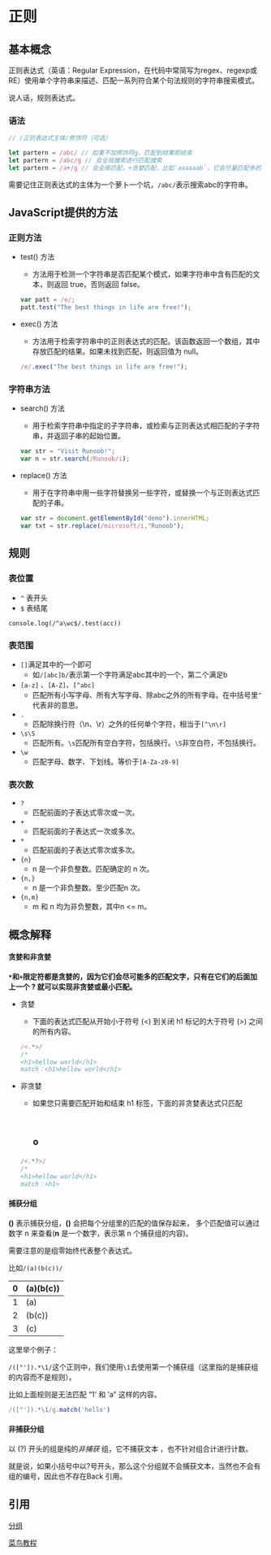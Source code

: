 # 正则

## 基本概念

正则表达式（英语：Regular Expression，在代码中常简写为regex、regexp或RE）使用单个字符串来描述、匹配一系列符合某个句法规则的字符串搜索模式。

说人话，规则表达式。



### 语法

```javascript
// /正则表达式主体/修饰符（可选）

let partern = /abc/ // 如果不加修饰符g，匹配到结果即结束
let partern = /abc/g // 会全局搜索进行匹配搜索
let partern = /a+/g // 会全局匹配，+贪婪匹配，比如`aaaaaab`，它会尽量匹配多的
```

需要记住正则表达式的主体为一个萝卜一个坑，`/abc/`表示搜索abc的字符串。



## JavaScript提供的方法

### 正则方法

- test() 方法

  - 方法用于检测一个字符串是否匹配某个模式，如果字符串中含有匹配的文本，则返回 true，否则返回 false。

  ```javascript
  var patt = /e/;
  patt.test("The best things in life are free!");
  ```

  

- exec() 方法

  - 方法用于检索字符串中的正则表达式的匹配。该函数返回一个数组，其中存放匹配的结果。如果未找到匹配，则返回值为 null。

  ```javascript
  /e/.exec("The best things in life are free!");
  ```



### 字符串方法

- search() 方法

  - 用于检索字符串中指定的子字符串，或检索与正则表达式相匹配的子字符串，并返回子串的起始位置。

  ```javascript
  var str = "Visit Runoob!"; 
  var n = str.search(/Runoob/i);
  ```

  

- replace() 方法

  - 用于在字符串中用一些字符替换另一些字符，或替换一个与正则表达式匹配的子串。

  ```javascript
  var str = document.getElementById("demo").innerHTML; 
  var txt = str.replace(/microsoft/i,"Runoob");
  ```

  

## 规则

### 表位置

- `^` 表开头
- `$` 表结尾

```
console.log(/^a\wc$/.test(acc))
```

### 表范围

- `[]`满足其中的一个即可
  - 如`/[abc]b/`表示第一个字符满足abc其中的一个，第二个满足b
- `[a-z]` 、`[A-Z]`、`[^abc]`
  - 匹配所有小写字母、所有大写字母、除abc之外的所有字母。在中括号里`^`代表非的意思。
- `.`
  - 匹配除换行符（\n、\r）之外的任何单个字符，相当于`[^\n\r]`
- `\s\S`
  - 匹配所有。`\s`匹配所有空白字符，包括换行。`\S`非空白符，不包括换行。
- `\w`
  - 匹配字母、数字、下划线。等价于`[A-Za-z0-9]`

### 表次数

- `?`
  - 匹配前面的子表达式零次或一次。
- `+`
  - 匹配前面的子表达式一次或多次。
- `*`
  - 匹配前面的子表达式零次或多次。
- `{n}`
  - n 是一个非负整数。匹配确定的 n 次。
- `{n,}`
  -  n 是一个非负整数。至少匹配n 次。
- `{n,m}`
  - m 和 n 均为非负整数，其中n <= m。

## 概念解释

#### 贪婪和非贪婪

**`*`和`+`限定符都是贪婪的，因为它们会尽可能多的匹配文字，只有在它们的后面加上一个 ? 就可以实现非贪婪或最小匹配。**

- 贪婪

  - 下面的表达式匹配从开始小于符号 (<) 到关闭 h1 标记的大于符号 (>) 之间的所有内容。

  ```javascript
  /<.*>/
  /*
  <h1>hellow world</h1> 
  match：<h1>hellow world</h1> 
  ```

  

- 非贪婪

  - 如果您只需要匹配开始和结束 h1 标签，下面的非贪婪表达式只匹配 <h1>。

  ```javascript
  /<.*?>/
  /*
  <h1>hellow world</h1> 
  match：<h1>
  ```



#### 捕获分组

**()** 表示捕获分组，**()** 会把每个分组里的匹配的值保存起来， 多个匹配值可以通过数字 n 来查看(**n** 是一个数字，表示第 n 个捕获组的内容)。

需要注意的是组零始终代表整个表达式。

比如`/(a)(b(c))/`

| 0    | (a)(b(c)) |
| ---- | --------- |
| 1    | (a)       |
| 2    | (b(c))    |
| 3    | (c)       |

这里举个例子：

`/(["']).*\1/`这个正则中，我们使用`\1`去使用第一个捕获组（这里指的是捕获组的内容而不是规则）。

比如上面规则是无法匹配 “1‘ 和 ’a” 这样的内容。

```javascript
/(["']).*\1/g.match('hello')
```

#### 非捕获分组

以 (?) 开头的组是纯的*非捕获* 组，它不捕获文本 ，也不针对组合计进行计数。

就是说，如果小括号中以?号开头，那么这个分组就不会捕获文本，当然也不会有组的编号，因此也不存在Back 引用。



## 引用

[分组](https://www.cnblogs.com/zhaoshujie/p/10103315.html)

[菜鸟教程](https://www.runoob.com/regexp/regexp-syntax.html)

